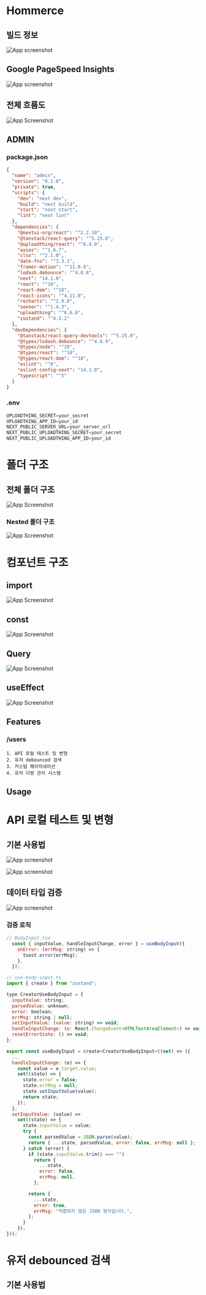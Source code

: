 
# Hommerce

## 빌드 정보
![App screenshot](https://i.imgur.com/WAmXnSl.png)

## Google PageSpeed Insights
![App screenshot](https://i.imgur.com/Ny9VcpY.png)
## 전체 흐름도

![App Screenshot](https://i.imgur.com/YRsqCdk.png)

## ADMIN
### package.json
``` json
{
  "name": "admin",
  "version": "0.1.0",
  "private": true,
  "scripts": {
    "dev": "next dev",
    "build": "next build",
    "start": "next start",
    "lint": "next lint"
  },
  "dependencies": {
    "@nextui-org/react": "^2.2.10",
    "@tanstack/react-query": "^5.25.0",
    "@uploadthing/react": "^6.4.0",
    "axios": "^1.6.7",
    "clsx": "^2.1.0",
    "date-fns": "^3.3.1",
    "framer-motion": "^11.0.8",
    "lodash.debounce": "^4.0.8",
    "next": "14.1.0",
    "react": "^18",
    "react-dom": "^18",
    "react-icons": "^4.11.0",
    "recharts": "^2.9.0",
    "sonner": "^1.4.3",
    "uploadthing": "^6.6.0",
    "zustand": "^4.5.2"
  },
  "devDependencies": {
    "@tanstack/react-query-devtools": "^5.25.0",
    "@types/lodash.debounce": "^4.0.9",
    "@types/node": "^20",
    "@types/react": "^18",
    "@types/react-dom": "^18",
    "eslint": "^8",
    "eslint-config-next": "14.1.0",
    "typescript": "^5"
  }
}

```
### .env

```javascript
UPLOADTHING_SECRET=your_secret
UPLOADTHING_APP_ID=your_id
NEXT_PUBLIC_SERVER_URL=your_server_url
NEXT_PUBLIC_UPLOADTHING_SECRET=your_secret
NEXT_PUBLIC_UPLOADTHING_APP_ID=your_id
```


# 폴더 구조

## 전체 폴더 구조
![App Screenshot](https://i.imgur.com/phYh4ml.png)
### Nested 폴더 구조
![App Screenshot](https://i.imgur.com/D4LOgWX.png)

# 컴포넌트 구조
## import
![App Screenshot](https://i.imgur.com/vcf7Pc9.png)
## const
![App Screenshot](https://i.imgur.com/kqAJ45Y.png)
## Query
![App Screenshot](https://i.imgur.com/ZvvDQRL.png)
## useEffect
![App Screenshot](https://i.imgur.com/zrdaWVU.png)
## Features
### /users
    1. API 로컬 테스트 및 변형
    2. 유저 debounced 검색
    3. 커스텀 페이지네이션
    4. 유저 다량 관리 시스템

## Usage
# API 로컬 테스트 및 변형
## 기본 사용법

![App screenshot](https://i.imgur.com/v6XKjHJ.png)

![App screenshot](https://i.imgur.com/7E8NVch.png)

## 데이터 타입 검증

![App screenshot](https://i.imgur.com/g9HIeyJ.png)

### 검증 로직

``` javascript
// BodyInput.tsx
  const { inputValue, handleInputChange, error } = useBodyInput({
    onError: (errMsg: string) => {
      toast.error(errMsg);
    },
  });

// use-body-input.ts
import { create } from "zustand";

type CreatorUseBodyInput = {
  inputValue: string;
  parsedValue: unknown;
  error: boolean;
  errMsg: string | null;
  setInputValue: (value: string) => void;
  handleInputChange: (e: React.ChangeEvent<HTMLTextAreaElement>) => void;
  resetErrorState: () => void;
};

export const useBodyInput = create<CreatorUseBodyInput>((set) => ({
  ...
  handleInputChange: (e) => {
    const value = e.target.value;
    set((state) => {
      state.error = false;
      state.errMsg = null;
      state.setInputValue(value);
      return state;
    });
  },
  setInputValue: (value) =>
    set((state) => {
      state.inputValue = value;
      try {
        const parsedValue = JSON.parse(value);
        return { ...state, parsedValue, error: false, errMsg: null };
      } catch (error) {
        if (state.inputValue.trim() === "")
          return {
            ...state,
            error: false,
            errMsg: null,
          };

        return {
          ...state,
          error: true,
          errMsg: "적합하지 않은 JSON 형식입니다.",
        };
      }
    }),
}));

```

# 유저 debounced 검색
## 기본 사용법
